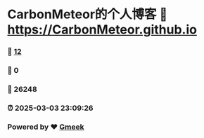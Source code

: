 # CarbonMeteor的个人博客 :link: https://CarbonMeteor.github.io 
### :page_facing_up: [12](https://CarbonMeteor.github.io/tag.html) 
### :speech_balloon: 0 
### :hibiscus: 26248 
### :alarm_clock: 2025-03-03 23:09:26 
### Powered by :heart: [Gmeek](https://github.com/Meekdai/Gmeek)
